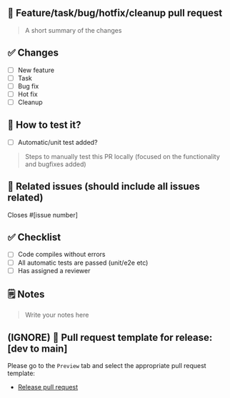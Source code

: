 ## 📌 Feature/task/bug/hotfix/cleanup pull request

> A short summary of the changes

## ✅ Changes
- [ ] New feature
- [ ] Task
- [ ] Bug fix
- [ ] Hot fix
- [ ] Cleanup

## 🧪 How to test it?
- [ ] Automatic/unit test added?

> Steps to manually test this PR locally (focused on the functionality and bugfixes added)

## 📎 Related issues (should include all issues related)
Closes #[issue number]

## ✅ Checklist
- [ ] Code compiles without errors
- [ ] All automatic tests are passed (unit/e2e etc)
- [ ] Has assigned a reviewer

## 🗒️ Notes
> Write your notes here

## (IGNORE) 🚀 Pull request template for release: [dev to main]
Please go to the `Preview` tab and select the appropriate pull request template:
* [Release pull request](?expand=1&template=pull_request_template_release.md)
